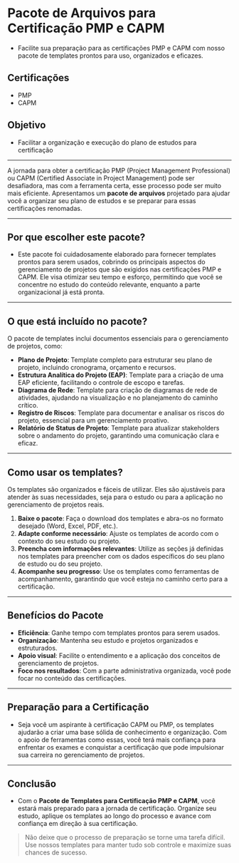 # Pacote de Arquivos para Certificação PMP e CAPM

- Facilite sua preparação para as certificações PMP e CAPM com nosso pacote de templates prontos para uso, organizados e eficazes.

## Certificações

- PMP
- CAPM

## Objetivo

- Facilitar a organização e execução do plano de estudos para certificação

---

A jornada para obter a certificação PMP (Project Management Professional) ou CAPM (Certified Associate in Project Management) pode ser desafiadora, mas com a ferramenta certa, esse processo pode ser muito mais eficiente. Apresentamos um **pacote de arquivos** projetado para ajudar você a organizar seu plano de estudos e se preparar para essas certificações renomadas.

---

## Por que escolher este pacote?

- Este pacote foi cuidadosamente elaborado para fornecer templates prontos para serem usados, cobrindo os principais aspectos do gerenciamento de projetos que são exigidos nas certificações PMP e CAPM. Ele visa otimizar seu tempo e esforço, permitindo que você se concentre no estudo do conteúdo relevante, enquanto a parte organizacional já está pronta.

---

## O que está incluído no pacote?

O pacote de templates inclui documentos essenciais para o gerenciamento de projetos, como:

- **Plano de Projeto**: Template completo para estruturar seu plano de projeto, incluindo cronograma, orçamento e recursos.
- **Estrutura Analítica do Projeto (EAP)**: Template para a criação de uma EAP eficiente, facilitando o controle de escopo e tarefas.
- **Diagrama de Rede**: Template para criação de diagramas de rede de atividades, ajudando na visualização e no planejamento do caminho crítico.
- **Registro de Riscos**: Template para documentar e analisar os riscos do projeto, essencial para um gerenciamento proativo.
- **Relatório de Status de Projeto**: Template para atualizar stakeholders sobre o andamento do projeto, garantindo uma comunicação clara e eficaz.

---

## Como usar os templates?

Os templates são organizados e fáceis de utilizar. Eles são ajustáveis para atender às suas necessidades, seja para o estudo ou para a aplicação no gerenciamento de projetos reais.

1. **Baixe o pacote**: Faça o download dos templates e abra-os no formato desejado (Word, Excel, PDF, etc.).
2. **Adapte conforme necessário**: Ajuste os templates de acordo com o contexto do seu estudo ou projeto.
3. **Preencha com informações relevantes**: Utilize as seções já definidas nos templates para preencher com os dados específicos do seu plano de estudo ou do seu projeto.
4. **Acompanhe seu progresso**: Use os templates como ferramentas de acompanhamento, garantindo que você esteja no caminho certo para a certificação.

---

## Benefícios do Pacote

- **Eficiência**: Ganhe tempo com templates prontos para serem usados.
- **Organização**: Mantenha seu estudo e projetos organizados e estruturados.
- **Apoio visual**: Facilite o entendimento e a aplicação dos conceitos de gerenciamento de projetos.
- **Foco nos resultados**: Com a parte administrativa organizada, você pode focar no conteúdo das certificações.

---

## Preparação para a Certificação

- Seja você um aspirante à certificação CAPM ou PMP, os templates ajudarão a criar uma base sólida de conhecimento e organização. Com o apoio de ferramentas como essas, você terá mais confiança para enfrentar os exames e conquistar a certificação que pode impulsionar sua carreira no gerenciamento de projetos.

---

## Conclusão

- Com o **Pacote de Templates para Certificação PMP e CAPM**, você estará mais preparado para a jornada de certificação. Organize seu estudo, aplique os templates ao longo do processo e avance com confiança em direção à sua certificação. 

> Não deixe que o processo de preparação se torne uma tarefa difícil. Use nossos templates para manter tudo sob controle e maximize suas chances de sucesso.